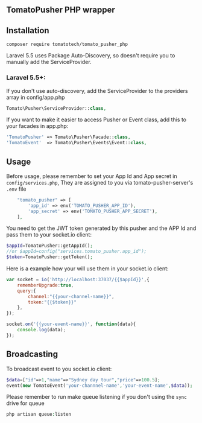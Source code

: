 ## TomatoPusher PHP wrapper

## Installation

```shell
composer require tomatotech/tomato_pusher_php
```

Laravel 5.5 uses Package Auto-Discovery, so doesn't require you to manually add the ServiceProvider.

### Laravel 5.5+:

If you don't use auto-discovery, add the ServiceProvider to the providers array in config/app.php

```php
Tomato\Pusher\ServiceProvider::class,
```

If you want to make it easier to access Pusher or Event class, add this to your facades in app.php:

```php
'TomatoPusher' => Tomato\Pusher\Facade::class,
'TomatoEvent'  => Tomato\Pusher\Events\Event::class,
```

## Usage

Before usage, please remember to set your App Id and App secret in `config/services.php`, They are assigned to you via tomato-pusher-server's `.env` file

```php
    "tomato_pusher" => [
        'app_id' => env('TOMATO_PUSHER_APP_ID'),
        'app_secret' => env('TOMATO_PUSHER_APP_SECRET'),
    ],
```

You need to get the JWT token generated by this pusher and the APP Id and pass them to your socket.io client:

```php
$appId=TomatoPusher::getAppId();
//or $appId=config("services.tomato_pusher.app_id");
$token=TomatoPusher::getToken();
```

Here is a example how your will use them in your socket.io client:

```js
var socket = io('http://localhost:37037/{{$appId}}',{
    rememberUpgrade:true,
    query:{
        channel:"{{your-channel-name}}",
        token:"{{$token}}"
    },
});

socket.on('{{your-event-name}}', function(data){
    console.log(data);
});
```

## Broadcasting

To broadcast event to you socket.io client:

```php
$data=["id"=>1,"name"=>"Sydney day tour","price"=>100.5];
event(new TomatoEvent('your-channnel-name','your-event-name',$data));
```

Please remember to run make queue listening if you don't using the `sync` drive for queue
```php
php artisan queue:listen
```

